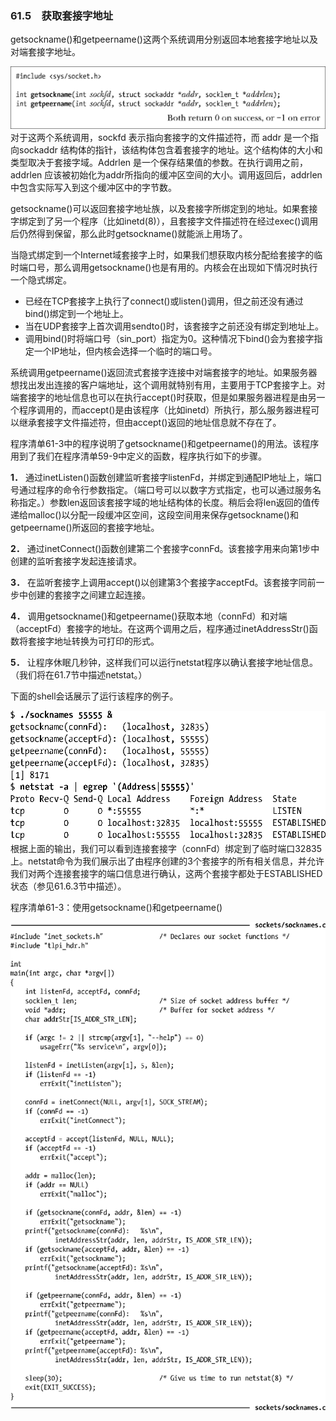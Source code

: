 ### 61.5　获取套接字地址

getsockname()和getpeername()这两个系统调用分别返回本地套接字地址以及对端套接字地址。



![1556.png](../images/1556.png)
对于这两个系统调用，sockfd 表示指向套接字的文件描述符，而 addr 是一个指向sockaddr 结构体的指针，该结构体包含着套接字的地址。这个结构体的大小和类型取决于套接字域。Addrlen 是一个保存结果值的参数。在执行调用之前，addrlen 应该被初始化为addr所指向的缓冲区空间的大小。调用返回后，addrlen 中包含实际写入到这个缓冲区中的字节数。

getsockname()可以返回套接字地址族，以及套接字所绑定到的地址。如果套接字绑定到了另一个程序（比如inetd(8)），且套接字文件描述符在经过exec()调用后仍然得到保留，那么此时getsockname()就能派上用场了。

当隐式绑定到一个Internet域套接字上时，如果我们想获取内核分配给套接字的临时端口号，那么调用getsockname()也是有用的。内核会在出现如下情况时执行一个隐式绑定。

+ 已经在TCP套接字上执行了connect()或listen()调用，但之前还没有通过bind()绑定到一个地址上。
+ 当在UDP套接字上首次调用sendto()时，该套接字之前还没有绑定到地址上。
+ 调用bind()时将端口号（sin_port）指定为0。这种情况下bind()会为套接字指定一个IP地址，但内核会选择一个临时的端口号。

系统调用getpeername()返回流式套接字连接中对端套接字的地址。如果服务器想找出发出连接的客户端地址，这个调用就特别有用，主要用于TCP套接字上。对端套接字的地址信息也可以在执行accept()时获取，但是如果服务器进程是由另一个程序调用的，而accept()是由该程序（比如inetd）所执行，那么服务器进程可以继承套接字文件描述符，但由accept()返回的地址信息就不存在了。

程序清单61-3中的程序说明了getsockname()和getpeername()的用法。该程序用到了我们在程序清单59-9中定义的函数，程序执行如下的步骤。

**1．** 通过inetListen()函数创建监听套接字listenFd，并绑定到通配IP地址上，端口号通过程序的命令行参数指定。（端口号可以以数字方式指定，也可以通过服务名称指定。）参数len返回该套接字域的地址结构体的长度。稍后会将len返回的值传递给malloc()以分配一段缓冲区空间，这段空间用来保存getsockname()和getpeername()所返回的套接字地址。

**2．** 通过inetConnect()函数创建第二个套接字connFd。该套接字用来向第1步中创建的监听套接字发起连接请求。

**3．** 在监听套接字上调用accept()以创建第3个套接字acceptFd。该套接字同前一步中创建的套接字之间建立起连接。

**4．** 调用getsockname()和getpeername()获取本地（connFd）和对端（acceptFd）套接字的地址。在这两个调用之后，程序通过inetAddressStr()函数将套接字地址转换为可打印的形式。

**5．** 让程序休眠几秒钟，这样我们可以运行netstat程序以确认套接字地址信息。（我们将在61.7节中描述netstat。）

下面的shell会话展示了运行该程序的例子。



![1557.png](../images/1557.png)
根据上面的输出，我们可以看到连接套接字（connFd）绑定到了临时端口32835上。netstat命令为我们展示出了由程序创建的3个套接字的所有相关信息，并允许我们对两个连接套接字的端口信息进行确认，这两个套接字都处于ESTABLISHED状态（参见61.6.3节中描述）。

程序清单61-3：使用getsockname()和getpeername()



![1558.png](../images/1558.png)
